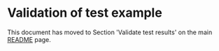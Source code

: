 # Validation of test example

This document has moved to Section 'Validate test results' on the main [README](../README.md) page.
